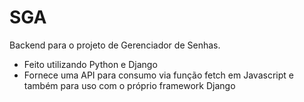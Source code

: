 # SGA
Backend para o projeto de Gerenciador de Senhas.
- Feito utilizando Python e Django
- Fornece uma API para consumo via função fetch em Javascript e também para uso com o próprio framework Django
